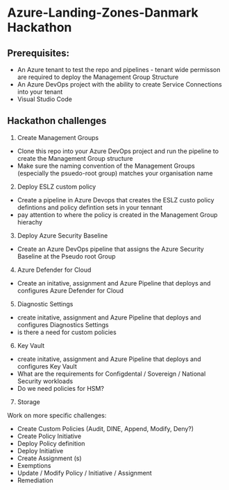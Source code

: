 # Azure-Landing-Zones-Danmark Hackathon

## Prerequisites:
- An Azure tenant to test the repo and pipelines - tenant wide permisson are required to deploy the Management Group Structure
- An Azure DevOps project with the ability to create Service Connections into your tenant
- Visual Studio Code


## Hackathon challenges

1) Create Management Groups
- Clone this repo into your Azure DevOps project and run the pipeline to create the Management Group structure
- Make sure the naming convention of the Management Groups (especially the psuedo-root group) matches your organisation name

2) Deploy ESLZ custom policy
- Create a pipeline in Azure Devops that creates the ESLZ custo policy defintions and policy defintion sets in your tennant
- pay attention to where the policy is created in the Management Group hierachy

3) Deploy Azure Security Baseline
- Create an Azure DevOps pipeline that assigns the Azure Security Baseline at the Pseudo root Group

4) Azure Defender for Cloud
- Create an initative, assignment and Azure Pipeline that deploys and configures Azure Defender for Cloud

5) Diagnostic Settings
- create initative, assignment and Azure Pipeline that deploys and configures Diagnostics Settings
- is there a need for custom policies

6) Key Vault
- create initative, assignment and Azure Pipeline that deploys and configures Key Vault
- What are the requirements for Configdental / Sovereign / National Security workloads
- Do we need policies for HSM?

7) Storage

Work on more specific challenges:

- Create Custom Policies (Audit, DINE, Append, Modify, Deny?)  
- Create Policy Initiative 
- Deploy Policy definition 
- Deploy Initiative 
- Create Assignment (s) 
- Exemptions 
- Update / Modify Policy / Initiative / Assignment 
- Remediation 

